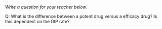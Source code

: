 _Write a question for your teacher below._

Q: 
What is the difference between a potent drug versus a efficacy drug? Is this dependent on the DIP rate?
